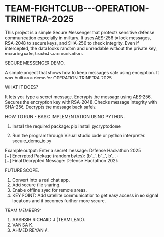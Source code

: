 # TEAM-FIGHTCLUB---OPERATION-TRINETRA-2025
This project is a simple Secure Messenger that protects sensitive defense communication especially in military. It uses AES-256 to lock messages, RSA-2048 to secure keys, and SHA-256 to check integrity. Even if intercepted, the data looks random and unreadable without the private key, ensuring safe, trusted communication.

SECURE MESSENGER DEMO.

A simple project that shows how to keep messages safe using encryption. It was built as a demo for OPERATION TRINETRA 2025.

WHAT IT DOES?

It lets you type a secret message.
Encrypts the message using AES-256.
Secures the encryption key with RSA-2048.
Checks message integrity with SHA-256.
Decrypts the message back safely.

HOW TO RUN - BASIC IMPLEMENTATION USING PYTHON.

1. Install the required package: 
pip install pycryptodome

2. Run the program through Visual studio code or python interpreter.
secure_demo_io.py

Example output:
Enter a secret message: Defense Hackathon 2025  
[+] Encrypted Package (random bytes): (b'...', b'...', b'...')  
[+] Final Decrypted Message: Defense Hackathon 2025  

FUTURE SCOPE.
1. Convert into a real chat app.
2. Add secure file sharing.
3. Enable offline sync for remote areas.
4. KEY POINT: Add satellite communication to get easy access in no signal locations and it becomes further more secure.

TEAM MEMBERS:
1. AASHSIH RICHARD J (TEAM LEAD).
2. VANISA K.
3. AHMED REYAN A.
